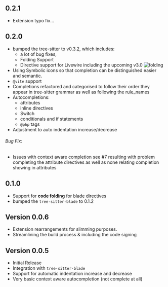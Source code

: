 ## 0.2.1
- Extension typo fix...
## 0.2.0
- bumped the tree-sitter to v0.3.2, which includes:
    - a lot of bug fixes,
    - Folding Support
    - Directive support for Livewire including the upcoming v3.0
    ![folding](https://github-production-user-asset-6210df.s3.amazonaws.com/11975985/254418729-ba36eb66-fee4-4898-b94c-8f503a012122.gif "folding")
- Using Symbolic icons so that completion can be distinguished easier and semantic.
- `@vite` support
- Completions refactored and categorised to follow their order they appear in tree-sitter grammar as well as following the rule_names
- Autocompletions:
    - attributes
    - inline directives
    - Switch
    - conditionals and if statements
    - `@php` tags
- Adjustment to auto indentation increase/decrease


###### Bug Fix:
- Issues with context aware completion see #7 resulting with problem completing the attribute directives as well as none relating completion showing in attributes


## 0.1.0

-   Support for **code folding** for blade directives
-   bumped the `tree-sitter-blade` to 0.1.2

## Version 0.0.6

-   Extension rearrangements for slimming purposes.
-   Streamlining the build process & including the code signing

## Version 0.0.5

-   Initial Release
-   Integration with `tree-sitter-blade`
-   Support for automatic indentation increase and decrease
-   Very basic context aware autocompletion (not complete at all)
